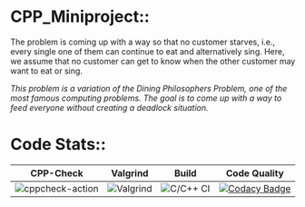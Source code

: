 # CPP_Miniproject::
The problem is coming up with a way so that no customer starves, i.e., every single one of them can continue to eat and alternatively sing. Here, we assume that no customer can get to know when the other customer may want to eat or sing.

*This problem is a variation of the Dining Philosophers Problem, one of the most famous computing problems. The goal is to come up with a way to feed everyone without creating a deadlock situation.*

# Code Stats::
|CPP-Check|Valgrind|Build|Code Quality|
|---------|--------|-----|------------|
|![cppcheck-action](https://github.com/99002658/CPP_Miniproject/workflows/cppcheck-action/badge.svg)|![Valgrind](https://github.com/99002658/CPP_Miniproject/workflows/Valgrind/badge.svg)|![C/C++ CI](https://github.com/99002658/CPP_Miniproject/workflows/C/C++%20CI/badge.svg)|[![Codacy Badge](https://app.codacy.com/project/badge/Grade/ec5b0598b919450da563e877cfdb2baa)](https://www.codacy.com/gh/99002658/CPP_Miniproject/dashboard?utm_source=github.com&amp;utm_medium=referral&amp;utm_content=99002658/CPP_Miniproject&amp;utm_campaign=Badge_Grade)|
